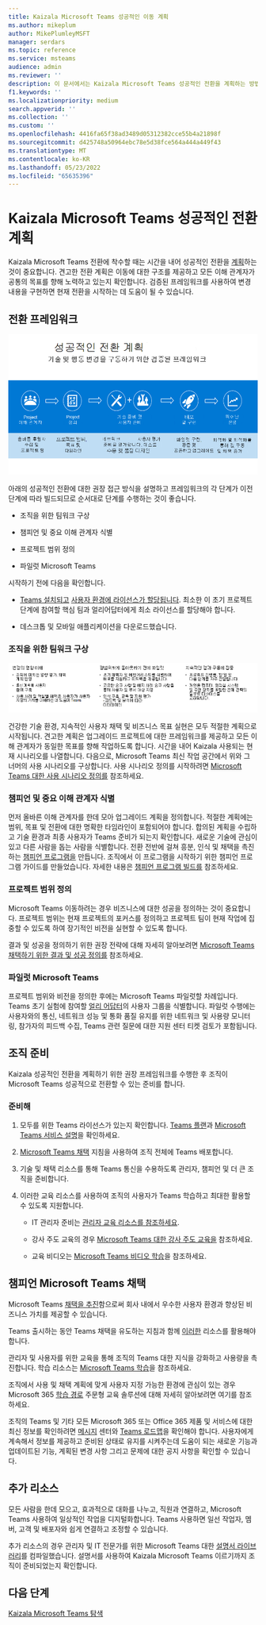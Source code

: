 ```yaml
---
title: Kaizala Microsoft Teams 성공적인 이동 계획
ms.author: mikeplum
author: MikePlumleyMSFT
manager: serdars
ms.topic: reference
ms.service: msteams
audience: admin
ms.reviewer: ''
description: 이 문서에서는 Kaizala Microsoft Teams 성공적인 전환을 계획하는 방법을 설명합니다.
f1.keywords: ''
ms.localizationpriority: medium
search.appverid: ''
ms.collection: ''
ms.custom: ''
ms.openlocfilehash: 4416fa65f38ad3489d05312382cce55b4a21898f
ms.sourcegitcommit: d425748a50964ebc78e5d38fce564a444a449f43
ms.translationtype: MT
ms.contentlocale: ko-KR
ms.lasthandoff: 05/23/2022
ms.locfileid: "65635396"
---
```

# <a name="planning-for-a-successful-transition-from-kaizala-to-microsoft-teams"></a>Kaizala Microsoft Teams 성공적인 전환 계획

Kaizala Microsoft Teams 전환에 착수할 때는 시간을 내어 성공적인 전환을 [계획](/microsoftteams/deploy-enterprise-setup?tabs=ChatTeamsChannels#plan-your-deployment)하는 것이 중요합니다. 견고한 전환 계획은 이동에 대한 구조를 제공하고 모든 이해 관계자가 공통의 목표를 향해 노력하고 있는지 확인합니다. 검증된 프레임워크를 사용하여 변경 내용을 구현하면 현재 전환을 시작하는 데 도움이 될 수 있습니다.

## <a name="transition-framework"></a>전환 프레임워크

![전환 지침을 보여 주는 이미지](media/plan-for-successful-transition.png)

아래의 성공적인 전환에 대한 권장 접근 방식을 설명하고 프레임워크의 각 단계가 이전 단계에 따라 빌드되므로 순서대로 단계를 수행하는 것이 좋습니다.

- 조직을 위한 팀워크 구상

- 챔피언 및 중요 이해 관계자 식별

- 프로젝트 범위 정의

- 파일럿 Microsoft Teams

시작하기 전에 다음을 확인합니다.

- [Teams 설치되고](/microsoftteams/get-clients) [사용자 환경에 라이선스가 할당됩니다](/office365/servicedescriptions/teams-service-description). 최소한 이 초기 프로젝트 단계에 참여할 핵심 팀과 얼리어답터에게 최소 라이선스를 할당해야 합니다.

- 데스크톱 및 모바일 애플리케이션을 다운로드했습니다.

### <a name="envision-teamwork-for-your-organization"></a>조직을 위한 팀워크 구상

![추가 전환 지침을 보여 주는 이미지](media/kaizala-framework-guidance.png)

건강한 기술 환경, 지속적인 사용자 채택 및 비즈니스 목표 실현은 모두 적절한 계획으로 시작됩니다. 견고한 계획은 업그레이드 프로젝트에 대한 프레임워크를 제공하고 모든 이해 관계자가 동일한 목표를 향해 작업하도록 합니다. 시간을 내어 Kaizala 사용되는 현재 시나리오를 나열합니다. 다음으로, Microsoft Teams 최신 작업 공간에서 위와 그 너머의 사용 시나리오를 구상합니다. 사용 시나리오 정의를 시작하려면 [Microsoft Teams 대한 사용 시나리오 정의를](/microsoftteams/teams-adoption-define-usage-scenarios) 참조하세요.

### <a name="identify-champions-and-critical-stakeholders"></a>챔피언 및 중요 이해 관계자 식별

먼저 올바른 이해 관계자를 한데 모아 업그레이드 계획을 정의합니다. 적절한 계획에는 범위, 목표 및 전환에 대한 명확한 타임라인이 포함되어야 합니다. 합의된 계획을 수립하고 기술 환경과 최종 사용자가 Teams 준비가 되는지 확인합니다. 새로운 기술에 관심이 있고 다른 사람을 돕는 사람을 식별합니다. 전환 전반에 걸쳐 흥분, 인식 및 채택을 촉진하는 [챔피언 프로그램을](/microsoftteams/teams-adoption-create-champions-program) 만듭니다. 조직에서 이 프로그램을 시작하기 위한 챔피언 프로그램 가이드를 만들었습니다. 자세한 내용은 [챔피언 프로그램 빌드를](https://view.officeapps.live.com/op/view.aspx?src=https://fto365dev.blob.core.windows.net:443/media/Default/DocResources/Adoption/Build_Champions_Program_Guide.pptx) 참조하세요.

### <a name="define-your-project-scope"></a>프로젝트 범위 정의

Microsoft Teams 이동하려는 경우 비즈니스에 대한 성공을 정의하는 것이 중요합니다.  프로젝트 범위는 현재 프로젝트의 포커스를 정의하고 프로젝트 팀이 현재 작업에 집중할 수 있도록 하여 장기적인 비전을 실현할 수 있도록 합니다.

결과 및 성공을 정의하기 위한 권장 전략에 대해 자세히 알아보려면 [Microsoft Teams 채택하기 위한 결과 및 성공 정의를](/microsoftteams/teams-adoption-define-outcomes) 참조하세요.

### <a name="pilot-microsoft-teams"></a>파일럿 Microsoft Teams

프로젝트 범위와 비전을 정의한 후에는 Microsoft Teams 파일럿할 차례입니다. Teams 초기 실험에 참여할 [얼리 어답터](/microsoftteams/teams-adoption-onboard-early-adopters)의 사용자 그룹을 식별합니다. 파일럿 수행에는 사용자와의 통신, 네트워크 성능 및 통화 품질 유지를 위한 네트워크 및 사용량 모니터링, 참가자의 피드백 수집, Teams 관련 질문에 대한 지원 센터 티켓 검토가 포함됩니다.

## <a name="prepare-your-organization"></a>조직 준비

Kaizala 성공적인 전환을 계획하기 위한 권장 프레임워크를 수행한 후 조직이 Microsoft Teams 성공적으로 전환할 수 있는 준비를 합니다.

### <a name="get-ready"></a>준비해

 1. 모두를 위한 Teams 라이선스가 있는지 확인합니다. [Teams 플랜](/microsoft-teams/compare-microsoft-teams-options?rtc=1)과 [Microsoft Teams 서비스 설명](/office365/servicedescriptions/teams-service-description)을 확인하세요.

 2. [Microsoft Teams 채택](https://adoption.microsoft.com/microsoft-teams/#get-started) 지침을 사용하여 조직 전체에 Teams 배포합니다.

 3. 기술 및 채택 리소스를 통해 Teams 통신을 수용하도록 관리자, 챔피언 및 더 큰 조직을 준비합니다.  

 4. 이러한 교육 리소스를 사용하여 조직의 사용자가 Teams 학습하고 최대한 활용할 수 있도록 지원합니다.

    - IT 관리자 준비는 [관리자 교육 리소스를 참조하세요](/microsoftteams/itadmin-readiness).

    - 강사 주도 교육의 경우 [Microsoft Teams 대한 강사 주도 교육을](/microsoftteams/instructor-led-training-teams-landing-page) 참조하세요.
  
    - 교육 비디오는 [Microsoft Teams 비디오 학습](https://support.microsoft.com/office/microsoft-teams-video-training-4f108e54-240b-4351-8084-b1089f0d21d7?ui=en-us&rs=en-us&ad=us)을 참조하세요.

## <a name="champion-microsoft-teams-adoption"></a>챔피언 Microsoft Teams 채택

Microsoft Teams [채택을 추진](/microsoftteams/teams-adoption-get-started)함으로써 회사 내에서 우수한 사용자 환경과 향상된 비즈니스 가치를 제공할 수 있습니다.

Teams 출시하는 동안 Teams 채택을 유도하는 지침과 함께 [이러한](/microsoftteams/adopt-microsoft-teams-landing-page) 리소스를 활용해야 합니다.

관리자 및 사용자를 위한 교육을 통해 조직의 Teams 대한 지식을 강화하고 사용량을 촉진합니다. 학습 리소스는 [Microsoft Teams 학습](/microsoftteams/training-microsoft-teams-landing-page)을 참조하세요.

조직에서 사용 및 채택 계획에 맞게 사용자 지정 가능한 환경에 관심이 있는 경우 Microsoft 365 [학습 경로](https://adoption.microsoft.com/microsoft-365-learning-pathways/) 주문형 교육 솔루션에 대해 자세히 알아보려면 여기를 참조하세요.

조직의 Teams 및 기타 모든 Microsoft 365 또는 Office 365 제품 및 서비스에 대한 최신 정보를 확인하려면 [메시지](https://admin.microsoft.com/AdminPortal/Home?ref=/MessageCenter) 센터와 [Teams 로드맵](https://www.microsoft.com/microsoft-365/roadmap?rtc=2&filters=Microsoft%20Teams)을 확인해야 합니다. 사용자에게 계속해서 정보를 제공하고 준비된 상태로 유지를 시켜주는데 도움이 되는 새로운 기능과 업데이트된 기능, 계획된 변경 사항 그리고 문제에 대한 공지 사항을 확인할 수 있습니다.

## <a name="additional-resources"></a>추가 리소스

모든 사람을 한데 모으고, 효과적으로 대화를 나누고, 직원과 연결하고, Microsoft Teams 사용하여 일상적인 작업을 디지털화합니다. Teams 사용하면 일선 작업자, 멤버, 고객 및 배포자와 쉽게 연결하고 조정할 수 있습니다.

추가 리소스의 경우 관리자 및 IT 전문가를 위한 Microsoft Teams 대한 [설명서 라이브러리](/microsoftteams/)를 컴파일했습니다. 설명서를 사용하여 Kaizala Microsoft Teams 이르기까지 조직이 준비되었는지 확인합니다.

## <a name="next-steps"></a>다음 단계

<a name="ControlSyncThroughput"> </a>

[Kaizala Microsoft Teams 탐색](/MicrosoftTeams/navigate-teams)

